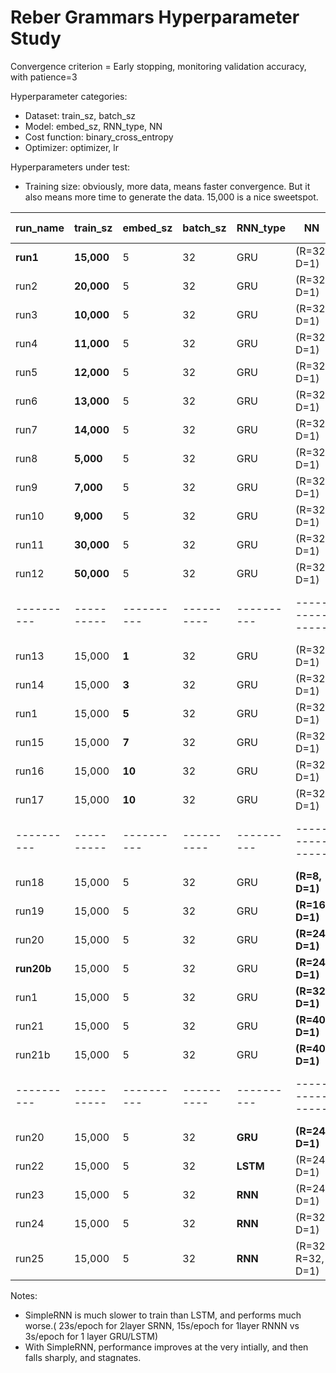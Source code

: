 # Reber Grammars Hyperparameter Study

Convergence criterion = Early stopping, monitoring validation accuracy, with patience=3

Hyperparameter categories:
* Dataset: train_sz, batch_sz
* Model: embed_sz, RNN_type, NN
* Cost function: binary_cross_entropy
* Optimizer: optimizer, lr

Hyperparameters under test:
* Training size: obviously, more data, means faster convergence. But it also means more time to generate the data. 15,000 is a nice sweetspot.


| run_name | train_sz | embed_sz | batch_sz | RNN_type | NN            | optimizer | lr     | converges on epoch | max val_acc |
|----------|----------|----------|----------|----------|-------------  |-----------|--------|-------|-----------------|
|**run1**  |**15,000**|    5     | 32       |  GRU     | (R=32, D=1)   | SGD       | 0.02   | 12    |     1.00        |
|   run2   |**20,000**|    5     | 32       |  GRU     | (R=32, D=1)   | SGD       | 0.02   | 9     |     1.00        |
|   run3   |**10,000**|    5     | 32       |  GRU     | (R=32, D=1)   | SGD       | 0.02   | 15    |     1.00        |
|   run4   |**11,000**|    5     | 32       |  GRU     | (R=32, D=1)   | SGD       | 0.02   | 13    |     1.00        |
|   run5   |**12,000**|    5     | 32       |  GRU     | (R=32, D=1)   | SGD       | 0.02   | 13    |     1.00        |
|   run6   |**13,000**|    5     | 32       |  GRU     | (R=32, D=1)   | SGD       | 0.02   | 13    |     1.00        |
|   run7   |**14,000**|    5     | 32       |  GRU     | (R=32, D=1)   | SGD       | 0.02   | 10    |     1.00        |
|   run8   |**5,000** |    5     | 32       |  GRU     | (R=32, D=1)   | SGD       | 0.02   | 24    |     1.00        |
|   run9   |**7,000** |    5     | 32       |  GRU     | (R=32, D=1)   | SGD       | 0.02   | 21    |     1.00        |
|   run10  |**9,000** |    5     | 32       |  GRU     | (R=32, D=1)   | SGD       | 0.02   | 18    |     1.00        |
|   run11  |**30,000**|    5     | 32       |  GRU     | (R=32, D=1)   | SGD       | 0.02   | 8     |     1.00        |
|   run12  |**50,000**|    5     | 32       |  GRU     | (R=32, D=1)   | SGD       | 0.02   | 6     |     1.00        |
|----------|----------|----------|----------|----------|---------------|-----------|--------|-------|-----------------|
|  run13   |  15,000  |   **1**  | 32       |  GRU     | (R=32, D=1)   | SGD       | 0.02   | 17    |     0.97        |
|  run14   |  15,000  |   **3**  | 32       |  GRU     | (R=32, D=1)   | SGD       | 0.02   | 12    |     1.00        |
|  run1    |  15,000  |   **5**  | 32       |  GRU     | (R=32, D=1)   | SGD       | 0.02   | 12    |     1.00        |
|  run15   |  15,000  |   **7**  | 32       |  GRU     | (R=32, D=1)   | SGD       | 0.02   | 12    |     1.00        |
|  run16   |  15,000  |  **10**  | 32       |  GRU     | (R=32, D=1)   | SGD       | 0.02   | 11    |     1.00        |
|  run17   |  15,000  |  **10**  | 32       |  GRU     | (R=32, D=1)   | SGD       | 0.02   | 12    |     1.00        |
|----------|----------|----------|----------|----------|---------------|-----------|--------|-------|-----------------|
|  run18   |  15,000  |     5    | 32       |  GRU     |**(R=8, D=1)** | SGD       | 0.02   | 28    |     0.9605      |
|  run19   |  15,000  |     5    | 32       |  GRU     |**(R=16, D=1)**| SGD       | 0.02   | 17    |     0.9740      |
|  run20   |  15,000  |     5    | 32       |  GRU     |**(R=24, D=1)**| SGD       | 0.02   | 14    |     1.00        |
|**run20b**|  15,000  |     5    | 32       |  GRU     |**(R=24, D=1)**| SGD       | 0.02   | 10    |     1.00        |
|  run1    |  15,000  |     5    | 32       |  GRU     |**(R=32, D=1)**| SGD       | 0.02   | 12    |     1.00        |
|  run21   |  15,000  |     5    | 32       |  GRU     |**(R=40, D=1)**| SGD       | 0.02   | 12    |     1.00        |
|  run21b  |  15,000  |     5    | 32       |  GRU     |**(R=40, D=1)**| SGD       | 0.02   | 10    |     1.00        |
|----------|----------|----------|----------|----------|---------------|-----------|--------|-------|-----------------|
|  run20   |  15,000  |     5    | 32       |**GRU**   |**(R=24, D=1)**| SGD       | 0.02   | 14    |     1.00        |
|  run22   |  15,000  |     5    | 32       |**LSTM**  |  (R=24, D=1)  | SGD       | 0.02   | 18    |     0.9940      |
|  run23   |  15,000  |     5    | 32       |**RNN**   |  (R=24, D=1)  | SGD       | 0.02   | N/A   |     0.7250      |
|  run24   |  15,000  |     5    | 32       |**RNN**   |  (R=32, D=1)  | SGD       | 0.02   | N/A   |     0.7250      |
|  run25   |  15,000  |     5    | 32       |**RNN**   |  (R=32, R=32, D=1)  | SGD | 0.02   | N/A   |     0.6930      |


Notes:
* SimpleRNN is much slower to train than LSTM, and performs much worse.( 23s/epoch for 2layer SRNN, 15s/epoch for 1layer RNNN  vs 3s/epoch for 1 layer GRU/LSTM)
* With SimpleRNN, performance improves at the very intially, and then falls sharply, and stagnates.
